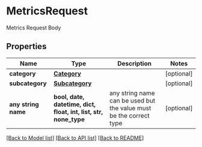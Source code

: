 # MetricsRequest

Metrics Request Body

## Properties
Name | Type | Description | Notes
------------ | ------------- | ------------- | -------------
**category** | [**Category**](Category.md) |  | [optional] 
**subcategory** | [**Subcategory**](Subcategory.md) |  | [optional] 
**any string name** | **bool, date, datetime, dict, float, int, list, str, none_type** | any string name can be used but the value must be the correct type | [optional]

[[Back to Model list]](../README.md#documentation-for-models) [[Back to API list]](../README.md#documentation-for-api-endpoints) [[Back to README]](../README.md)


